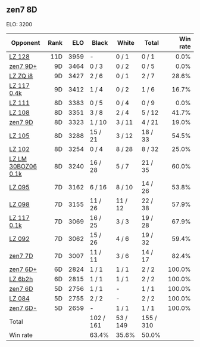 ## zen7 8D ##

ELO: 3200

Opponent | Rank | ELO | Black | White | Total | Win rate
---------|-----:|----:|-------|-------|-------|-------:
[LZ 128](LZ%20128.md) | 11D | 3959 | - | 0 / 1 | 0 / 1 | 0.0%
[zen7 9D+](zen7%209D+.md) | 9D | 3464 | 0 / 3 | 0 / 2 | 0 / 5 | 0.0%
[LZ ZQ i8](LZ%20ZQ%20i8.md) | 9D | 3427 | 2 / 6 | 0 / 1 | 2 / 7 | 28.6%
[LZ 117 0.4k](LZ%20117%200.4k.md) | 9D | 3412 | 1 / 4 | 0 / 2 | 1 / 6 | 16.7%
[LZ 111](LZ%20111.md) | 8D | 3383 | 0 / 5 | 0 / 4 | 0 / 9 | 0.0%
[LZ 108](LZ%20108.md) | 8D | 3351 | 3 / 8 | 2 / 4 | 5 / 12 | 41.7%
[zen7 9D](zen7%209D.md) | 8D | 3323 | 1 / 10 | 3 / 11 | 4 / 21 | 19.0%
[LZ 105](LZ%20105.md) | 8D | 3288 | 15 / 21 | 3 / 12 | 18 / 33 | 54.5%
[LZ 102](LZ%20102.md) | 8D | 3254 | 0 / 4 | 8 / 28 | 8 / 32 | 25.0%
[LZ LM 30BOZ06 0.1k](LZ%20LM%2030BOZ06%200.1k.md) | 8D | 3240 | 16 / 28 | 5 / 7 | 21 / 35 | 60.0%
[LZ 095](LZ%20095.md) | 7D | 3162 | 6 / 16 | 8 / 10 | 14 / 26 | 53.8%
[LZ 098](LZ%20098.md) | 7D | 3155 | 11 / 26 | 11 / 12 | 22 / 38 | 57.9%
[LZ 117 0.1k](LZ%20117%200.1k.md) | 7D | 3069 | 16 / 25 | 3 / 3 | 19 / 28 | 67.9%
[LZ 092](LZ%20092.md) | 7D | 3062 | 15 / 26 | 4 / 6 | 19 / 32 | 59.4%
[zen7 7D](zen7%207D.md) | 7D | 3007 | 11 / 11 | 3 / 6 | 14 / 17 | 82.4%
[zen7 6D+](zen7%206D+.md) | 6D | 2824 | 1 / 1 | 1 / 1 | 2 / 2 | 100.0%
[LZ 6b2h](LZ%206b2h.md) | 6D | 2815 | 1 / 1 | 1 / 1 | 2 / 2 | 100.0%
[zen7 6D](zen7%206D.md) | 5D | 2756 | 1 / 1 | - | 1 / 1 | 100.0%
[LZ 084](LZ%20084.md) | 5D | 2755 | 2 / 2 | - | 2 / 2 | 100.0%
[zen7 6D-](zen7%206D-.md) | 5D | 2659 | - | 1 / 1 | 1 / 1 | 100.0%
Total | | | 102 / 161 | 53 / 149 | 155 / 310 | 
Win rate| | | 63.4% | 35.6% | 50.0% | 
